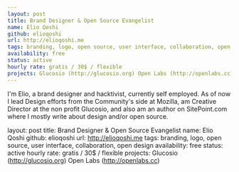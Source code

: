 ```yaml
---
layout: post
title: Brand Designer & Open Source Evangelist
name: Elio Qoshi
github: elioqoshi
url: http://elioqoshi.me
tags: branding, logo, open source, user interface, collaboration, open design
availability: free
status: active
hourly rate: gratis / 30$ / flexible
projects: Glucosio (http://glucosio.org) Open Labs (http://openlabs.cc)
---
```


I'm Elio, a brand designer and hacktivist, currently self employed. As of now I lead Design efforts from the Community's side at Mozilla, am Creative Director at the non profit Glucosio, and also am an author on SitePoint.com where I mostly write about design and/or open source.

layout: post
title: Brand Designer & Open Source Evangelist
name: Elio Qoshi
github: elioqoshi
url: http://elioqoshi.me
tags: branding, logo, open source, user interface, collaboration, open design
availability: free
status: active
hourly rate: gratis / 30$ / flexible
projects: Glucosio (http://glucosio.org) Open Labs (http://openlabs.cc)